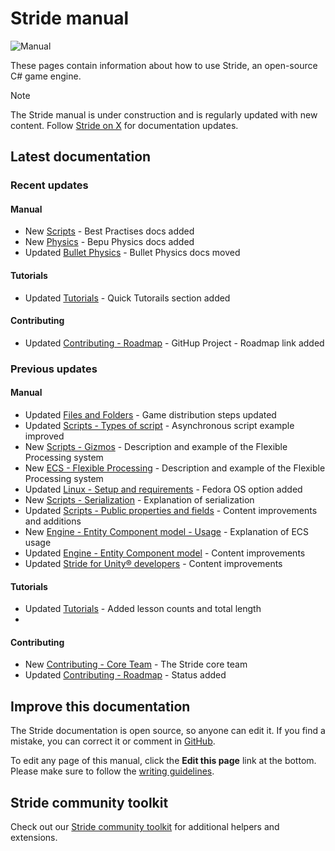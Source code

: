 # Stride manual

![Manual](get-started/media/game-editor-scene.jpg)

These pages contain information about how to use Stride, an open-source C# game engine.

> [!Note]
> The Stride manual is under construction and is regularly updated with new content. Follow [Stride on X](https://x.com/stridedotnet?s=20) for documentation updates.

## Latest documentation

### Recent updates

#### Manual

- <span class="badge text-bg-success">New</span> [Scripts](scripts/best-practice.md) - Best Practises docs added
- <span class="badge text-bg-success">New</span> [Physics](physics/index.md) - Bepu Physics docs added
- <span class="badge text-bg-info">Updated</span> [Bullet Physics](physics-bullet/index.md) - Bullet Physics docs moved

#### Tutorials

- <span class="badge text-bg-info">Updated</span> [Tutorials](../tutorials/index.md) - Quick Tutorails section added

#### Contributing

- <span class="badge text-bg-info">Updated</span> [Contributing - Roadmap](../contributors/roadmap.md) - GitHup Project - Roadmap link added

### Previous updates

#### Manual
- <span class="badge text-bg-info">Updated</span> [Files and Folders](files-and-folders/distribute-a-game.md) - Game distribution steps updated
- <span class="badge text-bg-info">Updated</span> [Scripts - Types of script](scripts/types-of-script.md) - Asynchronous script example improved
- <span class="badge text-bg-success">New</span> [Scripts - Gizmos](scripts/gizmos.md) - Description and example of the Flexible Processing system
- <span class="badge text-bg-success">New</span> [ECS - Flexible Processing](engine/entity-component-system/flexible-processing.md) - Description and example of the Flexible Processing system
- <span class="badge text-bg-info">Updated</span> [Linux - Setup and requirements](platforms/linux/setup-and-requirements.md) - Fedora OS option added
- <span class="badge text-bg-success">New</span> [Scripts - Serialization](scripts/serialization.md) - Explanation of serialization
- <span class="badge text-bg-info">Updated</span> [Scripts - Public properties and fields](scripts/public-properties-and-fields.md) - Content improvements and additions
- <span class="badge text-bg-success">New</span> [Engine - Entity Component model - Usage](engine/entity-component-system/usage.md) - Explanation of ECS usage
- <span class="badge text-bg-info">Updated</span> [Engine - Entity Component model](engine/entity-component-system/index.md) - Content improvements
- <span class="badge text-bg-info">Updated</span> [Stride for Unity® developers](stride-for-unity-developers/index.md) - Content improvements

#### Tutorials

- <span class="badge text-bg-info">Updated</span> [Tutorials](../tutorials/index.md) - Added lesson counts and total length
- 
#### Contributing

- <span class="badge text-bg-success">New</span> [Contributing - Core Team](../contributors/core-team.md) - The Stride core team
- <span class="badge text-bg-info">Updated</span> [Contributing - Roadmap](../contributors/roadmap.md) - Status added 

## Improve this documentation

The Stride documentation is open source, so anyone can edit it. If you find a mistake, you can correct it or comment in [GitHub](https://github.com/stride3d/stride-docs).

To edit any page of this manual, click the **Edit this page** link at the bottom. Please make sure to follow the [writing guidelines](../contributors/documentation/index.md).

## Stride community toolkit

Check out our [Stride community toolkit](https://stride3d.github.io/stride-community-toolkit/index.html) for additional helpers and extensions.
